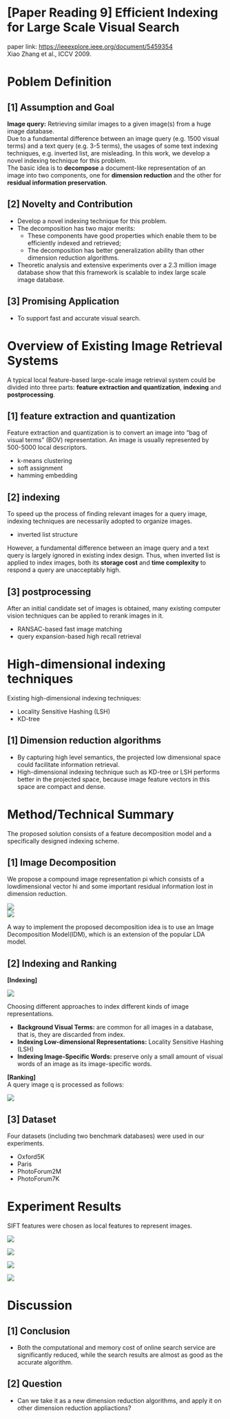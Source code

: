# [Paper Reading 9] Efficient Indexing for Large Scale Visual Search  
paper link: https://ieeexplore.ieee.org/document/5459354  
Xiao Zhang et al., ICCV 2009.

# Poblem Definition
## [1] Assumption and Goal
**Image query:** Retrieving similar images to a given image(s) from a huge image database.  
Due to a fundamental difference between an image query (e.g. 1500 visual terms) and a text query (e.g. 3-5 terms), the usages of some text indexing techniques, e.g. inverted list, are misleading. In this work, we develop a novel indexing technique for this problem.  
The basic idea is to **decompose** a document-like representation of an image into two components, one for **dimension reduction** and the other for **residual information preservation**.  

## [2] Novelty and Contribution
* Develop a novel indexing technique for this problem.  
* The decomposition has two major merits:  
    * These components have good properties which enable them to be efficiently indexed and retrieved;  
    * The decomposition has better generalization ability than other dimension reduction algorithms.  
* Theoretic analysis and extensive experiments over a 2.3 million image database show that this framework is scalable to index large scale image database.  

## [3] Promising Application
* To support fast and accurate visual search.  

# Overview of Existing Image Retrieval Systems
A typical local feature-based large-scale image retrieval system could be divided into three parts: **feature extraction and quantization**, **indexing** and **postprocessing**.  

## [1] feature extraction and quantization
Feature extraction and quantization is to convert an
image into “bag of visual terms” (BOV) representation. An image is usually represented
by 500-5000 local descriptors.  

* k-means clustering  
* soft assignment  
* hamming embedding  

## [2] indexing
To speed up the process of finding relevant images for a query image, indexing techniques are necessarily adopted to organize images.  

* inverted list structure  

However, a fundamental difference between an image
query and a text query is largely ignored in existing index design. Thus, when inverted list is applied to index images, both its **storage cost** and **time complexity** to respond a query are unacceptably high.  

## [3] postprocessing
After an initial candidate set of images is obtained, many existing computer vision techniques can be applied to rerank images in it.  

* RANSAC-based fast image matching
* query expansion-based high recall retrieval

# High-dimensional indexing techniques
Existing high-dimensional indexing
techniques:  

* Locality Sensitive Hashing (LSH)
* KD-tree

## [1] Dimension reduction algorithms
* By capturing high level semantics, the projected low dimensional space could facilitate information retrieval.  
* High-dimensional indexing technique such as KD-tree or LSH performs better in the projected space, because image feature vectors in this space are compact and dense.  

# Method/Technical Summary
The proposed solution consists of a feature decomposition model and a specifically designed indexing scheme.  

## [1] Image Decomposition
We propose a compound image representation pi which consists of a lowdimensional vector hi and some important residual information lost in dimension reduction.  

![](https://i.imgur.com/rpQ12pK.png)  
![](https://i.imgur.com/C2rpzv5.png)  

A way to implement the proposed decomposition idea is to use an Image Decomposition Model(IDM), which is an extension of the popular LDA model.  

## [2] Indexing and Ranking

**[Indexing]**  

![](https://i.imgur.com/LJoZC5C.png)  

Choosing different approaches to index different kinds of image representations.  

* **Background Visual Terms:** are common for all images in a database, that is, they are discarded from index.
* **Indexing Low-dimensional Representations:** Locality Sensitive Hashing (LSH)  
* **Indexing Image-Specific Words:** preserve only a small amount of visual words of an image as its image-specific words.

**[Ranking]**  
A query image q is processed as follows:  

![](https://i.imgur.com/YkMCupY.png)  

## [3] Dataset
Four datasets (including two benchmark databases) were used in our experiments.  

* Oxford5K
* Paris
* PhotoForum2M
* PhotoForum7K

# Experiment Results
SIFT features were chosen as local features to represent images.  

![](https://i.imgur.com/5XsfzkE.png)  

![](https://i.imgur.com/C5NUwdz.png)  

![](https://i.imgur.com/HHpARnN.png)  

![](https://i.imgur.com/cnBIN7L.png)  



# Discussion

## [1] Conclusion
* Both the computational and memory cost of online search service are significantly reduced, while the search results are almost as good as the accurate algorithm.  

## [2] Question
* Can we take it as a new dimension reduction algorithms, and apply it on other dimension reduction appliactions?

